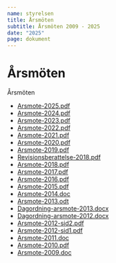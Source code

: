 ```yaml
---
name: styrelsen
title: Årsmöten
subtitle: Årsmöten 2009 - 2025
date: "2025"
page: dokument
---
```


# Årsmöten

Årsmöten

- <a href="./assets/files/arsmoten/Arsmote-2025.pdf" target="_blank">Arsmote-2025.pdf</a>
- <a href="./assets/files/arsmoten/Arsmote-2024.pdf" target="_blank">Arsmote-2024.pdf</a>
- <a href="./assets/files/arsmoten/Arsmote-2023.pdf" target="_blank">Arsmote-2023.pdf</a>
- <a href="./assets/files/arsmoten/Arsmote-2022.pdf" target="_blank">Arsmote-2022.pdf</a>
- <a href="./assets/files/arsmoten/Arsmote-2021.pdf" target="_blank">Arsmote-2021.pdf</a>
- <a href="./assets/files/arsmoten/Arsmote-2020.pdf" target="_blank">Arsmote-2020.pdf</a>
- <a href="./assets/files/arsmoten/Arsmote-2019.pdf" target="_blank">Arsmote-2019.pdf</a>
- <a href="./assets/files/arsmoten/Revisionsberattelse-2018.pdf" target="_blank">Revisionsberattelse-2018.pdf</a>
- <a href="./assets/files/arsmoten/Arsmote-2018.pdf" target="_blank">Arsmote-2018.pdf</a>
- <a href="./assets/files/arsmoten/Arsmote-2017.pdf" target="_blank">Arsmote-2017.pdf</a>
- <a href="./assets/files/arsmoten/Arsmote-2016.pdf" target="_blank">Arsmote-2016.pdf</a>
- <a href="./assets/files/arsmoten/Arsmote-2015.pdf" target="_blank">Arsmote-2015.pdf</a>
- <a href="./assets/files/arsmoten/Arsmote-2014.doc" target="_blank">Arsmote-2014.doc</a>
- <a href="./assets/files/arsmoten/Arsmote-2013.odt" target="_blank">Arsmote-2013.odt</a>
- <a href="./assets/files/arsmoten/Dagordning-arsmote-2013.docx" target="_blank">Dagordning-arsmote-2013.docx</a>
- <a href="./assets/files/arsmoten/Dagordning-arsmote-2012.docx" target="_blank">Dagordning-arsmote-2012.docx</a>
- <a href="./assets/files/arsmoten/Arsmote-2012-sid2.pdf" target="_blank">Arsmote-2012-sid2.pdf</a>
- <a href="./assets/files/arsmoten/Arsmote-2012-sid1.pdf" target="_blank">Arsmote-2012-sid1.pdf</a>
- <a href="./assets/files/arsmoten/Arsmote-2011.doc" target="_blank">Arsmote-2011.doc</a>
- <a href="./assets/files/arsmoten/Arsmote-2010.pdf" target="_blank">Arsmote-2010.pdf</a>
- <a href="./assets/files/arsmoten/Arsmote-2009.doc" target="_blank">Arsmote-2009.doc</a>
